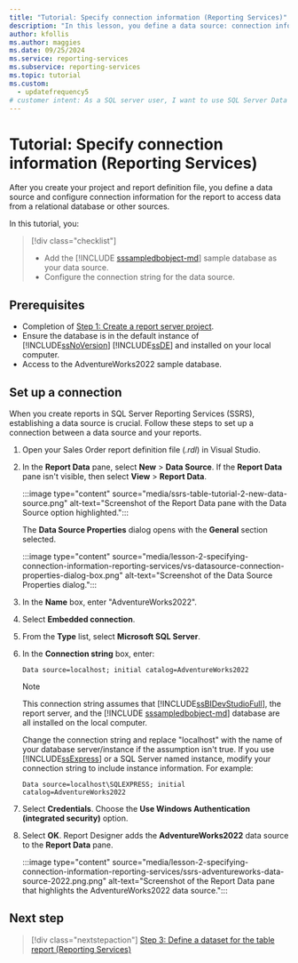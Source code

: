 ```yaml
---
title: "Tutorial: Specify connection information (Reporting Services)"
description: "In this lesson, you define a data source: connection information the report uses to access data from a relational database or other sources."
author: kfollis
ms.author: maggies
ms.date: 09/25/2024
ms.service: reporting-services
ms.subservice: reporting-services
ms.topic: tutorial
ms.custom:
  - updatefrequency5
# customer intent: As a SQL server user, I want to use SQL Server Data Tools (SSDT) to specify connection information so that I can access data in a relational database or from other sources.
---
```

# Tutorial: Specify connection information (Reporting Services)
  
After you create your project and report definition file, you define a data source and configure connection information for the report to access data from a relational database or other sources.

In this tutorial, you:

> [!div class="checklist"]
> * Add the [!INCLUDE [sssampledbobject-md](../includes/sssampledbobject-md.md)] sample database as your data source.
> * Configure the connection string for the data source.

## Prerequisites

* Completion of [Step 1: Create a report server project](tutorial-step-01-create-report-server-project-reporting-services.md).
* Ensure the database is in the default instance of [!INCLUDE[ssNoVersion](../includes/ssnoversion-md.md)] [!INCLUDE[ssDE](../includes/ssde-md.md)] and installed on your local computer.
* Access to the AdventureWorks2022 sample database.   

## Set up a connection  

When you create reports in SQL Server Reporting Services (SSRS), establishing a data source is crucial. Follow these steps to set up a connection between a data source and your reports.

1. Open your Sales Order report definition file (*.rdl*) in Visual Studio.

1. In the **Report Data** pane, select **New** > **Data Source**. If the **Report Data** pane isn't visible, then select **View** > **Report Data**.

    :::image type="content" source="media/ssrs-table-tutorial-2-new-data-source.png" alt-text="Screenshot of the Report Data pane with the Data Source option highlighted.":::

    The **Data Source Properties** dialog opens with the **General** section selected.

    :::image type="content" source="media/lesson-2-specifying-connection-information-reporting-services/vs-datasource-connection-properties-dialog-box.png" alt-text="Screenshot of the Data Source Properties dialog.":::

1. In the **Name** box, enter "AdventureWorks2022".

1. Select **Embedded connection**.

1. From the **Type** list, select **Microsoft SQL Server**.
  
1. In the **Connection string** box, enter:

    `Data source=localhost; initial catalog=AdventureWorks2022`

    > [!NOTE]
    > This connection string assumes that [!INCLUDE[ssBIDevStudioFull](../includes/ssbidevstudiofull-md.md)], the report server, and the [!INCLUDE [sssampledbobject-md](../includes/sssampledbobject-md.md)] database are all installed on the local computer.
    >
    >Change the connection string and replace "localhost" with the name of your database server/instance if the assumption isn't true. If you use [!INCLUDE[ssExpress](../includes/ssexpress-md.md)] or a SQL Server named instance, modify your connection string to include instance information. For example:
    >
    > `Data source=localhost\SQLEXPRESS; initial catalog=AdventureWorks2022`


1. Select **Credentials**. Choose the **Use Windows Authentication (integrated security)** option.

1. Select **OK**. Report Designer adds the **AdventureWorks2022** data source to the **Report Data** pane.

   :::image type="content" source="media/lesson-2-specifying-connection-information-reporting-services/ssrs-adventureworks-data-source-2022.png.png" alt-text="Screenshot of the Report Data pane that highlights the AdventureWorks2022 data source.":::

## Next step

> [!div class="nextstepaction"]
> [Step 3: Define a dataset for the table report &#40;Reporting Services&#41;](tutorial-step-03-define-dataset-table-report-reporting-services.md)
